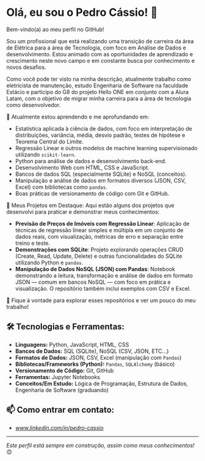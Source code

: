 # Olá, eu sou o Pedro Cássio! 👋

Bem-vindo(a) ao meu perfil no GitHub!

Sou um profissional que está realizando uma transição de carreira da área de Elétrica para a área de Tecnologia, com foco em Análise de Dados e desenvolvimento. Estou animado com as oportunidades de aprendizado e crescimento neste novo campo e em constante busca por conhecimento e novos desafios.

Como você pode ter visto na minha descrição, atualmente trabalho como eletricista de manutenção, estudo Engenharia de Software na faculdade Estácio e participo do G8 do projeto Hello ONE em conjunto com a Alura Latam, com o objetivo de migrar minha carreira para a área de tecnologia como desenvolvedor.

🌱 Atualmente estou aprendendo e me aprofundando em:
- Estatística aplicada à ciência de dados, com foco em interpretação de distribuições, variância, média, desvio padrão, testes de hipótese e Teorema Central do Limite.
- Regressão Linear e outros modelos de machine learning supervisionado utilizando `scikit-learn`.
- Python para análise de dados e desenvolvimento back-end.
- Desenvolvimento Web com HTML, CSS e JavaScript.
- Bancos de dados SQL (especialmente SQLite) e NoSQL (conceitos).
- Manipulação e análise de dados em formatos diversos (JSON, CSV, Excel) com bibliotecas como `pandas`.
- Boas práticas de versionamento de código com Git e GitHub.

🚀 Meus Projetos em Destaque:
Aqui estão alguns dos projetos que desenvolvi para praticar e demonstrar meus conhecimentos:

- **Previsão de Preços de Imóveis com Regressão Linear**: Aplicação de técnicas de regressão linear simples e múltipla em um conjunto de dados reais, com visualização, métricas de erro e separação entre treino e teste.
- **Demonstrações com SQLite**: Projeto explorando operações CRUD (Create, Read, Update, Delete) e outras funcionalidades do SQLite utilizando Python e `pandas`.
- **Manipulação de Dados NoSQL (JSON) com Pandas**: Notebook demonstrando a leitura, transformação e análise de dados em formato JSON — comum em bancos NoSQL — com foco em prática e visualização. O repositório também inclui exemplos com CSV e Excel.

📂 Fique à vontade para explorar esses repositórios e ver um pouco do meu trabalho!

## 🛠️ Tecnologias e Ferramentas:

* **Linguagens:** Python, JavaScript, HTML, CSS
* **Bancos de Dados:** SQL (SQLite), NoSQL (CSV, JSON, ETC...)
* **Formatos de Dados:** JSON, CSV, Excel (manipulação com `Pandas`)
* **Bibliotecas/Frameworks (Python):** `Pandas`, `SQLAlchemy` (básico)
* **Versionamento de Código:** Git, GitHub
* **Ferramentas:** Jupyter Notebooks
* **Conceitos/Em Estudo:** Lógica de Programação, Estrutura de Dados, Engenharia de Software (graduando)

## 📫 Como entrar em contato:

* _www.linkedin.com/in/pedro-cassio_

---

*Este perfil está sempre em construção, assim como meus conhecimentos!* 😊
